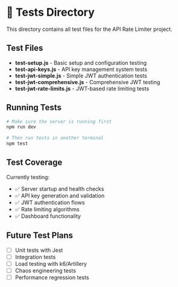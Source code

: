 # 🧪 Tests Directory

This directory contains all test files for the API Rate Limiter project.

## Test Files

- **test-setup.js** - Basic setup and configuration testing
- **test-api-keys.js** - API key management system tests
- **test-jwt-simple.js** - Simple JWT authentication tests
- **test-jwt-comprehensive.js** - Comprehensive JWT testing
- **test-jwt-rate-limits.js** - JWT-based rate limiting tests

## Running Tests

```bash
# Make sure the server is running first
npm run dev

# Then run tests in another terminal
npm test
```

## Test Coverage

Currently testing:
- ✅ Server startup and health checks
- ✅ API key generation and validation
- ✅ JWT authentication flows
- ✅ Rate limiting algorithms
- ✅ Dashboard functionality

## Future Test Plans

- [ ] Unit tests with Jest
- [ ] Integration tests
- [ ] Load testing with k6/Artillery
- [ ] Chaos engineering tests
- [ ] Performance regression tests
